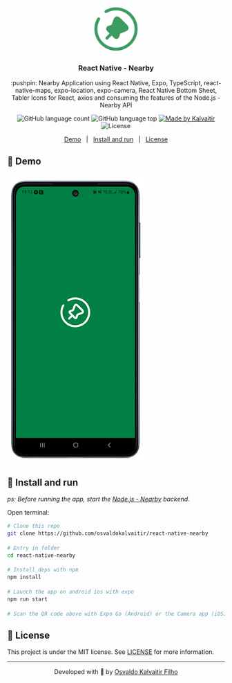 <h1 align="center">
    <img src="/.github/assets/logo.png"
    width="100px"
    alt="Logo" />
</h1>

<h3 align="center">
  React Native - Nearby
</h3>

<p align="center">
  :pushpin: Nearby Application using React Native, Expo, TypeScript, react-native-maps, expo-location, expo-camera, React Native Bottom Sheet, Tabler Icons for React, axios and consuming the features of the Node.js - Nearby API
</p>

<p align="center">
  <img alt="GitHub language count" src="https://img.shields.io/github/languages/count/osvaldokalvaitir/react-native-nearby.svg?color=00A83A">

  <img alt="GitHub language top" src="https://img.shields.io/github/languages/top/osvaldokalvaitir/react-native-nearby.svg?color=00A83A">

  <a href="https://kalvaitir.com/">
    <img alt="Made by Kalvaitir" src="https://img.shields.io/badge/made%20by-Kalvaitir-00A83A">
  </a>

  <img alt="License" src="https://img.shields.io/badge/license-MIT-00A83A">
</p>

<p align="center">
  <a href="#iphone-demo">Demo</a>&nbsp;&nbsp;&nbsp;|&nbsp;&nbsp;&nbsp;<a href="#wrench-install-and-run">Install and run</a>&nbsp;&nbsp;&nbsp;|&nbsp;&nbsp;&nbsp;<a href="#memo-license">License</a>
</p>

## :iphone: Demo

![Demo](/.github/assets/demo.gif)

## :wrench: Install and run

_ps: Before running the app, start the [Node.js - Nearby](https://github.com/osvaldokalvaitir/nodejs-nearby) backend._

Open terminal:

```sh
# Clone this repo
git clone https://github.com/osvaldokalvaitir/react-native-nearby

# Entry in folder
cd react-native-nearby

# Install deps with npm
npm install

# Launch the app on android ios with expo
npm run start

# Scan the QR code above with Expo Go (Android) or the Camera app (iOS).
```

## :memo: License

This project is under the MIT license. See [LICENSE](/LICENSE) for more information.

---

<p align="center">
Developed with 💚 by <a href="https://www.linkedin.com/in/osvaldokalvaitir">Osvaldo Kalvaitir Filho</a>
</p>
